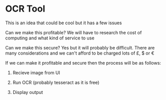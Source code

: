 # OCR Tool

This is an idea that could be cool but it has a few issues

Can we make this profitable? We will have to research the cost of computing and what kind of service to use

Can we make this secure? Yes but it will probably be difficult. 
There are many considerations and we can't afford to be charged lots of £, $ or €

If we can make it profitable and secure then the process will be as follows:

1. Recieve image from UI

2. Run OCR (probably tesseract as it is free)

3. Display output
